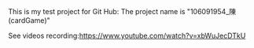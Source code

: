 This is my test project for Git Hub:
The project name is "106091954_陳(cardGame)"

See videos recording:https://www.youtube.com/watch?v=xbWuJecDTkU
